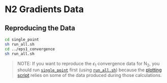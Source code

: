 # N2 Gradients Data

## Reproducing the Data

```bash
cd single_point
sh run_all.sh
cd ../eps1_convergence
sh run_all.sh
```

> NOTE: If you want to reproduce the $\epsilon_1$ convergence data for N$_2$, you should run [`single_point`](single_point/) first (using [`run_all.sh`](single_point/run_all.sh)) because the [plotting script](eps1_convergence/plot_conv.py) relies on some of the data produced during those calculations.